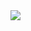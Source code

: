 <img src ="https://user-images.githubusercontent.com/99354481/178123577-cfa82670-22dc-40d8-9d37-2e6844204033.png"/>
